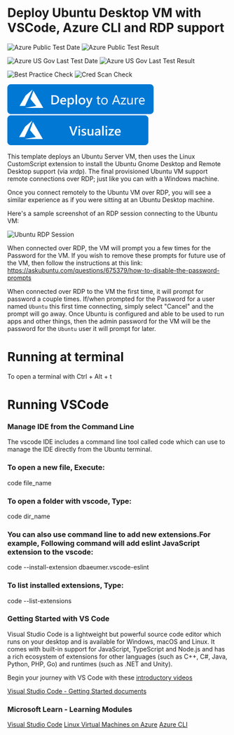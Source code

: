 # Deploy Ubuntu Desktop VM with VSCode, Azure CLI and RDP support

![Azure Public Test Date](https://azurequickstartsservice.blob.core.windows.net/badges/ubuntu-desktop-gnome-rdp/PublicLastTestDate.svg)
![Azure Public Test Result](https://azurequickstartsservice.blob.core.windows.net/badges/ubuntu-desktop-gnome-rdp/PublicDeployment.svg)

![Azure US Gov Last Test Date](https://azurequickstartsservice.blob.core.windows.net/badges/ubuntu-desktop-gnome-rdp/FairfaxLastTestDate.svg)
![Azure US Gov Last Test Result](https://azurequickstartsservice.blob.core.windows.net/badges/ubuntu-desktop-gnome-rdp/FairfaxDeployment.svg)

![Best Practice Check](https://azurequickstartsservice.blob.core.windows.net/badges/ubuntu-desktop-gnome-rdp/BestPracticeResult.svg)
![Cred Scan Check](https://azurequickstartsservice.blob.core.windows.net/badges/ubuntu-desktop-gnome-rdp/CredScanResult.svg)

[![Deploy To Azure](https://raw.githubusercontent.com/Azure/azure-quickstart-templates/master/1-CONTRIBUTION-GUIDE/images/deploytoazure.svg?sanitize=true)](https://portal.azure.com/#create/Microsoft.Template/uri/https%3A%2F%2Fraw.githubusercontent.com%2FAzure%2Fazure-quickstart-templates%2Fmaster%2Fubuntu-desktop-gnome-rdp%2Fazuredeploy.json)
[![Visualize](https://raw.githubusercontent.com/Azure/azure-quickstart-templates/master/1-CONTRIBUTION-GUIDE/images/visualizebutton.svg?sanitize=true)](http://armviz.io/#/?load=https%3A%2F%2Fraw.githubusercontent.com%2FAzure%2Fazure-quickstart-templates%2Fmaster%2Fubuntu-desktop-gnome-rdp%2Fazuredeploy.json)

This template deploys an Ubuntu Server VM, then uses the Linux CustomScript
extension to install the Ubuntu Gnome Desktop and Remote Desktop support (via
xrdp). The final provisioned Ubuntu VM support remote connections over RDP; just
like you can with a Windows machine.

Once you connect remotely to the Ubuntu VM over RDP, you will see a similar
experience as if you were sitting at an Ubuntu Desktop machine.

Here's a sample screenshot of an RDP session connecting to the Ubuntu VM:

![Ubuntu RDP Session](images/Ubuntu-RDP-Session.png "Ubuntu RDP Session")

When connected over RDP, the VM will prompt you a few times for the Password for
the VM. If you wish to remove these prompts for future use of the VM, then
follow the instructions at this link:
<https://askubuntu.com/questions/675379/how-to-disable-the-password-prompts>

When connected over RDP to the VM the first time, it will prompt for password a
couple times. If/when prompted for the Password for a user named `Ubuntu` this
first time connecting, simply select "Cancel" and the prompt will go away. Once
Ubuntu is configured and able to be used to run apps and other things, then the
admin password for the VM will be the password for the `Ubuntu` user it will
prompt for later.

# Running at terminal

To open a terminal with Ctrl + Alt + t

# Running VSCode

### Manage IDE from the Command Line

The vscode IDE includes a command line tool called code which can use to manage
the IDE directly from the Ubuntu terminal.

### To open a new file, Execute:

code file_name

### To open a folder with vscode, Type:

code dir_name

### You can also use command line to add new extensions.For example, Following command will add eslint JavaScript extension to the vscode:

code --install-extension dbaeumer.vscode-eslint

### To list installed extensions, Type:

code --list-extensions

### Getting Started with VS Code

Visual Studio Code is a lightweight but powerful source code editor which runs
on your desktop and is available for Windows, macOS and Linux. It comes with
built-in support for JavaScript, TypeScript and Node.js and has a rich ecosystem
of extensions for other languages (such as C++, C#, Java, Python, PHP, Go) and
runtimes (such as .NET and Unity).

Begin your journey with VS Code with these
[introductory videos](https://code.visualstudio.com/docs/introvideos/overview)

[Visual Studio Code - Getting Started documents](https://code.visualstudio.com/docs)

### Microsoft Learn - Learning Modules

[Visual Studio Code](https://docs.microsoft.com/en-us/learn/browse/?term=Visual%20Studio%20Code)
[Linux Virtual Machines on Azure](https://docs.microsoft.com/en-us/learn/browse/?term=Linux%20Virtual%20Machine)
[Azure CLI](https://docs.microsoft.com/en-us/learn/browse/?term=Azure%20CLI)
